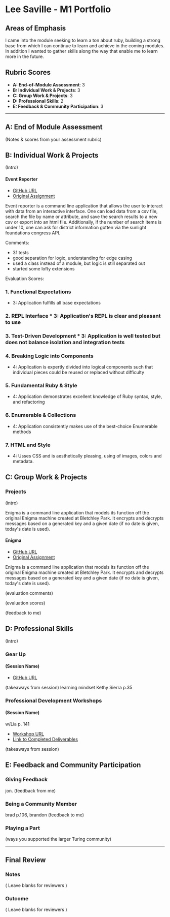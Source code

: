 # Lee Saville - M1 Portfolio

## Areas of Emphasis

I came into the module seeking to learn a ton about ruby, building a strong base from which I can continue to learn and achieve in the coming modules. In addition I wanted to gather skills along the way that enable me to learn more in the future. 

## Rubric Scores

* **A: End-of-Module Assessment**: 3
* **B: Individual Work & Projects**: 3
* **C: Group Work & Projects**: 3
* **D: Professional Skills**: 2
* **E: Feedback & Community Participation**: 3

-----------------------

## A: End of Module Assessment

(Notes & scores from your assessment rubric)


## B: Individual Work & Projects

(Intro)

#### Event Reporter

* [GitHub URL](https://github.com/sabrosaurus/event-reporter)
* [Original Assignment](https://github.com/turingschool/curriculum/blob/master/source/projects/event_reporter.markdown)

Event reporter is a command line application that allows the user to interact with data from an interactive interface. One can load data from a csv file, search the file by name or attribute, and save the search results to a new csv or export into an html file. Additionally, if the number of search items is under 10, one can ask for district information gotten via the sunlight foundations congress API.

Comments:
* 31 tests
* good separation for logic, understanding for edge casing
* used a class instead of a module, but logic is still separated out
* started some lofty extensions

Evaluation Scores:
### 1. Functional Expectations

* 3: Application fulfills all base expectations


### 2. REPL Interface * 3: Application's REPL is clear and pleasant to use


### 3. Test-Driven Development * 3: Application is well tested but does not balance isolation and integration tests


### 4. Breaking Logic into Components

* 4: Application is expertly divided into logical components such that individual pieces could be reused or replaced without difficulty


### 5. Fundamental Ruby & Style

* 4:  Application demonstrates excellent knowledge of Ruby syntax, style, and refactoring

### 6. Enumerable & Collections

* 4: Application consistently makes use of the best-choice Enumerable methods


### 7. HTML and Style

* 4: Usses CSS and is aesthetically pleasing, using of images, colors and metadata.

## C: Group Work & Projects

### Projects

(intro)

Enigma is a command line application that models its function off the original Enigma machine created at Bletchley Park. It encrypts and decrypts messages based on a generated key and a given date (if no date is given, today's date is used).

#### Enigma

* [GitHub URL](https://github.com/bradgreen3/enigma)
* [Original Assignment](https://github.com/turingschool/curriculum/blob/master/source/projects/enigma.markdown)

Enigma is a command line application that models its function off the original Enigma machine created at Bletchley Park. It encrypts and decrypts messages based on a generated key and a given date (if no date is given, today's date is used).

(evaluation comments)

(evaluation scores)

(feedback to me)

## D: Professional Skills
(Intro)

### Gear Up
#### (Session Name)

* [GitHub URL]()

(takeaways from session)
learning mindset Kethy Sierra p.35

### Professional Development Workshops
#### (Session Name)
w/Lia p. 141

* [Workshop URL]()
* [Link to Completed Deliverables]()

(takeaways from session)

## E: Feedback and Community Participation

### Giving Feedback
jon.
(feedback from me)

### Being a Community Member
brad p.106, brandon
(feedback to me)

### Playing a Part

(ways you supported the larger Turing community)


------------------

## Final Review

### Notes

( Leave blanks for reviewers )

### Outcome

( Leave blanks for reviewers )
